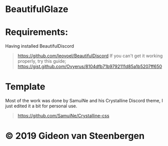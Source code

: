 # BeautifulGlaze

# Requirements:
Having installed BeautifulDiscord
>https://github.com/leovoel/BeautifulDiscord
If you can't get it working properly, try this guide;
>https://gist.github.com/Ovyerus/8104dfb71b9792111d85a1b5207ff650

# Template
Most of the work was done by SamuiNe and his Crystalline Discord theme, I just edited it a bit for personal use.
>https://github.com/SamuiNe/Crystalline-css

# © 2019 Gideon van Steenbergen